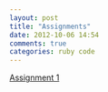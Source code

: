 ```yaml
---
layout: post
title: "Assignments"
date: 2012-10-06 14:54
comments: true
categories: ruby code
---
```


[Assignment 1](https://gist.github.com/3856174)
